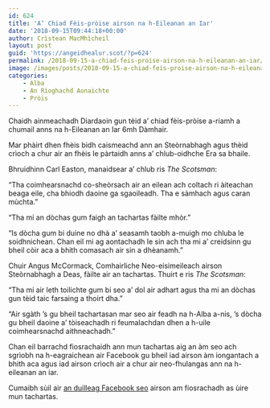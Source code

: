 ```yaml
---
id: 624
title: 'A’ Chiad Fèis-pròise airson na h-Eileanan an Iar'
date: '2018-09-15T09:44:18+00:00'
author: Crìstean MacMhìcheil
layout: post
guid: 'https://angeidhealur.scot/?p=624'
permalink: /2018-09-15-a-chiad-feis-proise-airson-na-h-eileanan-an-iar/
image: /images/posts/2018-09-15-a-chiad-feis-proise-airson-na-h-eileanan-an-iar.webp
categories:
    - Alba
    - An Rìoghachd Aonaichte
    - Pròis
---
```


Chaidh ainmeachadh Diardaoin gun tèid a’ chiad fèis-pròise a-riamh a chumail anns na h-Eileanan an Iar 6mh Dàmhair.

Mar phàirt dhen fhèis bidh caismeachd ann an Steòrnabhagh agus thèid crìoch a chur air an fhèis le pàrtaidh anns a’ chlub-oidhche Era sa bhaile.

Bhruidhinn Carl Easton, manaidsear a’ chlub ris *The Scotsman*:

“Tha coimhearsnachd co-sheòrsach air an eilean ach coltach ri àiteachan beaga eile, cha bhiodh daoine ga sgaoileadh. Tha e sàmhach agus caran mùchta.”

“Tha mi an dòchas gum faigh an tachartas fàilte mhòr.”

“Is dòcha gum bi duine no dhà a’ seasamh taobh a-muigh mo chluba le soidhnichean. Chan eil mi ag aontachadh le sin ach tha mi a’ creidsinn gu bheil còir aca a bhith comasach air sin a dhèanamh.”

Chuir Angus McCormack, Comhairliche Neo-eisimeileach airson Steòrnabhagh a Deas, fàilte air an tachartas. Thuirt e ris *The Scotsman*:

“Tha mi air leth toilichte gum bi seo a’ dol air adhart agus tha mi an dòchas gun tèid taic farsaing a thoirt dha.”

“Air sgàth ’s gu bheil tachartasan mar seo air feadh na h-Alba a-nis, ’s dòcha gu bheil daoine a’ tòiseachadh ri feumalachdan dhen a h-uile coimhearsnachd aithneachadh.”

Chan eil barrachd fiosrachaidh ann mun tachartas aig an àm seo ach sgrìobh na h-eagraichean air Facebook gu bheil iad airson àm iongantach a bhith aca agus iad airson crìoch air a chur air neo-fhulangas ann na h-eileanan an iar.

Cumaibh sùil air [an duilleag Facebook seo](https://www.facebook.com/events/814850965531310/) airson am fiosrachadh as ùire mun tachartas.
